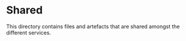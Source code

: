 # Shared

This directory contains files and artefacts that are shared amongst the different services.